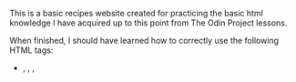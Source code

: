 This is a basic recipes website created for practicing the basic html knowledge I have acquired up to this point from The Odin Project lessons.

When finished, I should have learned how to correctly use the following HTML tags:

 - <!DOCTYPE>, <html>, <meta>, <title>, <head>, <body>, <h1>..., <p>, <a>, <ul> and <li>.